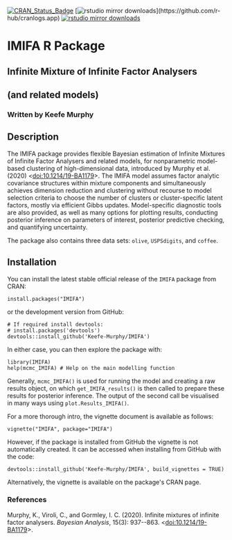 [![CRAN_Status_Badge](https://www.r-pkg.org/badges/version/IMIFA)](https://cran.r-project.org/package=IMIFA)
[![rstudio mirror downloads](https://cranlogs.r-pkg.org/badges/IMIFA?)](https://github.com/r-hub/cranlogs.app)
[![rstudio mirror downloads](https://cranlogs.r-pkg.org/badges/grand-total/IMIFA?color=82b4e8)](https://github.com/r-hub/cranlogs.app)

# IMIFA R Package
## Infinite Mixture of Infinite Factor Analysers
## (and related models)
### Written by Keefe Murphy

## Description

The IMIFA package provides flexible Bayesian estimation of Infinite Mixtures of Infinite Factor Analysers and related models, for nonparametric model-based clustering of high-dimensional data, introduced by Murphy et al. (2020) <[doi:10.1214/19-BA1179](https://projecteuclid.org/euclid.ba/1570586978)>. The IMIFA model assumes factor analytic covariance structures within mixture components and simultaneously achieves dimension reduction and clustering without recourse to model selection criteria to choose the number of clusters or cluster-specific latent factors, mostly via efficient Gibbs updates. Model-specific diagnostic tools are also provided, as well as many options for plotting results, conducting posterior inference on parameters of interest, posterior predictive checking, and quantifying uncertainty.

The package also contains three data sets: `olive`, `USPSdigits`, and `coffee`.

## Installation

You can install the latest stable official release of the `IMIFA` package from CRAN:

```
install.packages("IMIFA")
```

or the development version from GitHub:

```
# If required install devtools:  
# install.packages('devtools')  
devtools::install_github('Keefe-Murphy/IMIFA')
```

In either case, you can then explore the package with:

```
library(IMIFA)
help(mcmc_IMIFA) # Help on the main modelling function
```

Generally, `mcmc_IMIFA()` is used for running the model and creating a raw results object, on which `get_IMIFA_results()` is then called to prepare these results for posterior inference. The output of the second call be visualised in many ways using `plot.Results_IMIFA()`.

For a more thorough intro, the vignette document is available as follows:

```
vignette("IMIFA", package="IMIFA")
```

However, if the package is installed from GitHub the vignette is not automatically created. It can be accessed when installing from GitHub with the code:

```
devtools::install_github('Keefe-Murphy/IMIFA', build_vignettes = TRUE)
```

Alternatively, the vignette is available on the package's CRAN page.

### References
Murphy, K., Viroli, C., and Gormley, I. C. (2020). Infinite mixtures of infinite factor analysers. _Bayesian Analysis_, 15(3): 937--863. <[doi:10.1214/19-BA1179](https://doi.org/10.1214/19-BA1179)>.
